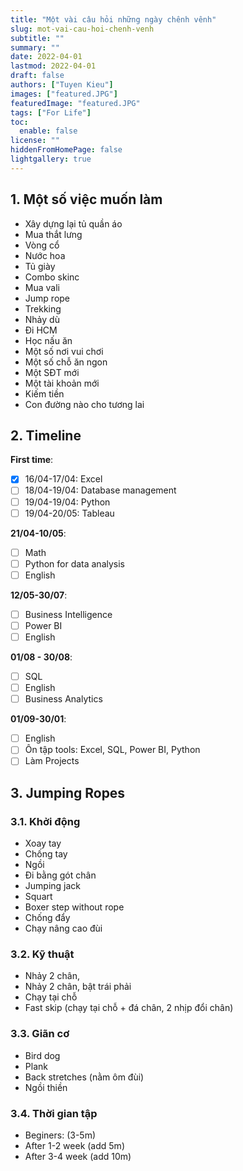 ```yaml
---
title: "Một vài câu hỏi những ngày chênh vênh"
slug: mot-vai-cau-hoi-chenh-venh
subtitle: ""
summary: ""
date: 2022-04-01
lastmod: 2022-04-01
draft: false
authors: ["Tuyen Kieu"]
images: ["featured.JPG"]
featuredImage: "featured.JPG"
tags: ["For Life"]
toc:
  enable: false
license: ""
hiddenFromHomePage: false
lightgallery: true
---
```


## 1. Một số việc muốn làm

- Xây dựng lại tủ quần áo
- Mua thắt lưng
- Vòng cổ
- Nước hoa
- Tủ giày
- Combo skinc
- Mua vali
- Jump rope
- Trekking
- Nhảy dù
- Đi HCM
- Học nấu ăn
- Một số nơi vui chơi
- Một số chỗ ăn ngon
- Một SĐT mới
- Một tài khoản mới
- Kiếm tiền
- Con đường nào cho tương lai

## 2. Timeline

**First time**:

- [x] 16/04-17/04: Excel
- [ ] 18/04-19/04: Database management
- [ ] 19/04-19/04: Python
- [ ] 19/04-20/05: Tableau

**21/04-10/05**:

- [ ] Math
- [ ] Python for data analysis
- [ ] English

**12/05-30/07**:

- [ ] Business Intelligence
- [ ] Power BI
- [ ] English

**01/08 - 30/08**:

- [ ] SQL
- [ ] English
- [ ] Business Analytics

**01/09-30/01**:

- [ ] English
- [ ] Ôn tập tools: Excel, SQL, Power BI, Python
- [ ] Làm Projects

## 3. Jumping Ropes

### 3.1. Khởi động

- Xoay tay
- Chống tay
- Ngồi
- Đi bằng gót chân
- Jumping jack
- Squart
- Boxer step without rope
- Chống đẩy
- Chạy nâng cao đùi

### 3.2. Kỹ thuật

- Nhảy 2 chân,
- Nhảy 2 chân, bật trái phải
- Chạy tại chỗ
- Fast skip (chạy tại chỗ + đá chân, 2 nhịp đổi chân)

### 3.3. Giãn cơ

- Bird dog
- Plank
- Back stretches (nằm ôm đùi)
- Ngồi thiền

### 3.4. Thời gian tập

- Beginers: (3-5m)
- After 1-2 week (add 5m)
- After 3-4 week (add 10m)

